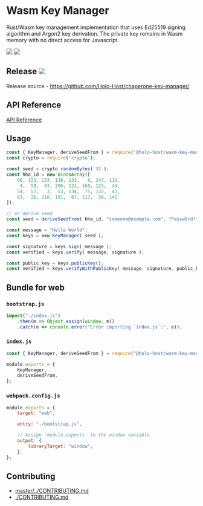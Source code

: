 
# Wasm Key Manager

Rust/Wasm key management implementation that uses Ed25519 signing algorithm and Argon2 key
derivation.  The private key remains in Wasm memory with no direct access for Javascript.

![](https://img.shields.io/maintenance/last%20update%202019-12/2019?style=flat-square)
![](https://img.shields.io/badge/dev@latest-0.0.5-orange?style=flat-square)

## Release ![](https://img.shields.io/npm/v/@holo-host/wasm-key-manager/latest?style=flat-square)
Release source - https://github.com/Holo-Host/chaperone-key-manager/


## API Reference

[API Reference](https://holo-host.github.io/chaperone/key-manager/docs/KeyManager.html)


## Usage

```js
const { KeyManager, deriveSeedFrom } = require('@holo-host/wasm-key-manager');
const crypto = require('crypto');

const seed = crypto.randomBytes( 32 );
const hha_id = new Uint8Array([
    66, 123, 133, 136, 133,   6, 247, 116,
     4,  59,  43, 206, 131, 168, 123,  44,
    54,  52,   3,  53, 134,  75, 137,  43,
    63,  26, 216, 191,  67, 117,  38, 142
]);

// or derive seed
const seed = deriveSeedFrom( hha_id, "someone@example.com", "Passw0rd!");

const message = "Hello World";
const keys = new KeyManager( seed );

const signature = keys.sign( message );
const verified = keys.verify( message, signature );

const public_key = keys.publicKey();
const verified = keys.verifyWithPublicKey( message, signature, public_key );
```

## Bundle for web

### `bootstrap.js`
```js
import("./index.js")
    .then(m => Object.assign(window, m))
    .catch(e => console.error("Error importing `index.js`:", e));
```

### `index.js`
```js
const { KeyManager, deriveSeedFrom } = require("@holo-host/wasm-key-manager");

module.exports = {
    KeyManager,
    deriveSeedFrom,
};
```

### `webpack.config.js`
```js
module.exports = {
    target: "web",

    entry: "./bootstrap.js",

    // Assign 'module.exports' to the window variable
    output: {
        libraryTarget: "window",
    },
};
```

## Contributing

- [master/../CONTRIBUTING.md](https://github.com/Holo-Host/chaperone-key-manager/blob/master/README.md)
- [./CONTRIBUTING.md](./CONTRIBUTING.md)
